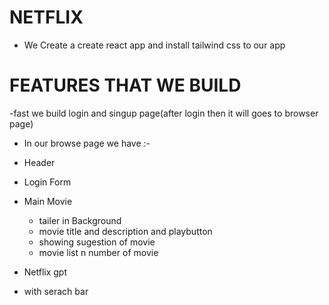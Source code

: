 # NETFLIX
- We Create a create react app and install tailwind css to our app
# FEATURES THAT WE BUILD
-fast we build login and singup page(after login then it will goes to browser  page)
-   In our browse page we have :-
   - Header
   - Login Form
   - Main Movie
     - tailer in Background
     - movie title and description and playbutton
     -  showing sugestion of movie
     - movie list n number of movie

 - Netflix gpt 
 - with serach bar 